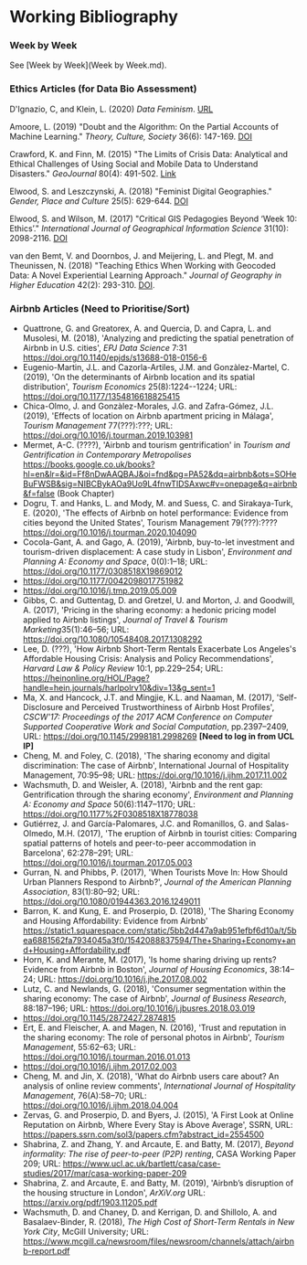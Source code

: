 # Working Bibliography

### Week by Week

See [Week by Week](Week by Week.md).

### Ethics Articles (for Data Bio Assessment)

D'Ignazio, C, and Klein, L. (2020) *Data Feminism*. [URL](https://bookbook.pubpub.org/data-feminism)

Amoore, L. (2019) "Doubt and the Algorithm: On the Partial Accounts of Machine Learning." *Theory, Culture, Society* 36(6): 147-169. [DOI](https://doi.org/10.1177/0263276419851846)

Crawford, K. and Finn, M. (2015) "The Limits of Crisis Data: Analytical and Ethical Challenges of Using Social and Mobile Data to Understand Disasters." *GeoJournal* 80(4): 491-502. [Link](https://link.springer.com/article/10.1007/s10708-014-9597-z)

Elwood, S. and Leszczynski, A. (2018) "Feminist Digital Geographies." *Gender, Place and Culture* 25(5): 629-644. [DOI](https://doi.org/10.1080/0966369X.2018.1465396)

Elwood, S. and Wilson, M. (2017) "Critical GIS Pedagogies Beyond ‘Week 10: Ethics’." *International Journal of Geographical Information Science* 31(10): 2098-2116. [DOI](https://doi.org/10.1080/13658816.2017.1334892)

van den Bemt, V. and Doornbos, J. and Meijering, L. and Plegt, M. and Theunissen, N. (2018) "Teaching Ethics When Working with Geocoded Data: A Novel Experiential Learning Approach." *Journal of Geography in Higher Education* 42(2): 293-310. [DOI](https://doi.org/10.1080/03098265.2018.1436534).

### Airbnb Articles (Need to Prioritise/Sort)

- Quattrone, G. and Greatorex, A. and Quercia, D. and Capra, L. and Musolesi, M. (2018), 'Analyzing and predicting the spatial penetration of Airbnb in U.S. cities', *EPJ Data Science* 7:31 https://doi.org/10.1140/epjds/s13688-018-0156-6
- Eugenio-Martin, J.L. and Cazorla-Artiles, J.M. and Gonzàlez-Martel, C. (2019), 'On the determinants of Airbnb location and its spatial distribution', *Tourism Economics* 25(8):1224--1224; URL: https://doi.org/10.1177/1354816618825415
- Chica-Olmo, J. and Gonzàlez-Morales, J.G. and Zafra-Gómez, J.L. (2019), 'Effects of location on Airbnb apartment pricing in Málaga', *Tourism Management* 77(???):???; URL: https://doi.org/10.1016/j.tourman.2019.103981
- Mermet, A-C. (????), 'Airbnb and tourism gentrification' in *Tourism and Gentrification in Contemporary Metropolises* https://books.google.co.uk/books?hl=en&lr=&id=Ff8nDwAAQBAJ&oi=fnd&pg=PA52&dq=airbnb&ots=SOHeBuFWSB&sig=NIBCBykAOa9Uo9L4fnwTIDSAxwc#v=onepage&q=airbnb&f=false (Book Chapter)
- Dogru, T. and Hanks, L. and Mody, M. and Suess, C. and Sirakaya-Turk, E. (2020), 'The effects of Airbnb on hotel performance: Evidence from cities beyond the United States', Tourism Management 79(???):???? https://doi.org/10.1016/j.tourman.2020.104090
- Cocola-Gant, A. and Gago, A. (2019), 'Airbnb, buy-to-let investment and tourism-driven displacement: A case study in Lisbon', *Environment and Planning A: Economy and Space*, 0(0):1–18; URL: https://doi.org/10.1177/0308518X19869012
- https://doi.org/10.1177/0042098017751982
- https://doi.org/10.1016/j.tmp.2019.05.009
- Gibbs, C. and Guttentag, D. and Gretzel, U. and Morton, J. and Goodwill, A. (2017), 'Pricing in the sharing economy: a hedonic pricing model applied to Airbnb listings', *Journal of Travel & Tourism Marketing*35(1):46–56; URL: https://doi.org/10.1080/10548408.2017.1308292
- Lee, D. (???), 'How Airbnb Short-Term Rentals Exacerbate Los Angeles's Affordable Housing Crisis: Analysis and Policy Recommendations', *Harvard Law & Policy Review* 10:1, pp.229–254; URL: https://heinonline.org/HOL/Page?handle=hein.journals/harlpolrv10&div=13&g_sent=1
- Ma, X. and Hancock, J.T. and Mingjie, K.L. and Naaman, M. (2017), 'Self-Disclosure and Perceived Trustworthiness of Airbnb Host Profiles', *CSCW'17: Proceedings of the 2017 ACM Conference on Computer Supported Cooperative Work and Social Computation*, pp.2397–2409, URL: https://doi.org/10.1145/2998181.2998269 **[Need to log in from UCL IP]**
- Cheng, M. and Foley, C. (2018), 'The sharing economy and digital discrimination: The case of Airbnb', International Journal of Hospitality Management, 70:95–98; URL: https://doi.org/10.1016/j.ijhm.2017.11.002
- Wachsmuth, D. and Weisler, A. (2018), 'Airbnb and the rent gap: Gentrification through the sharing economy', *Environment and Planning A: Economy and Space* 50(6):1147–1170; URL: https://doi.org/10.1177%2F0308518X18778038
- Gutiérrez, J. and García-Palomares, J.C. and Romanillos, G. and Salas-Olmedo, M.H. (2017), 'The eruption of Airbnb in tourist cities: Comparing spatial patterns of hotels and peer-to-peer accommodation in Barcelona', 62:278–291; URL: https://doi.org/10.1016/j.tourman.2017.05.003
- Gurran, N. and Phibbs, P. (2017), 'When Tourists Move In: How Should Urban Planners Respond to Airbnb?', *Journal of the American Planning Association*, 83(1):80–92; URL: https://doi.org/10.1080/01944363.2016.1249011
- Barron, K. and Kung, E. and Proserpio, D. (2018), 'The Sharing Economy and Housing Affordability: Evidence from Airbnb' https://static1.squarespace.com/static/5bb2d447a9ab951efbf6d10a/t/5bea6881562fa7934045a3f0/1542088837594/The+Sharing+Economy+and+Housing+Affordability.pdf
- Horn, K. and Merante, M. (2017), 'Is home sharing driving up rents? Evidence from Airbnb in Boston', *Journal of Housing Economics*, 38:14–24; URL: https://doi.org/10.1016/j.jhe.2017.08.002
- Lutz, C. and Newlands, G. (2018), 'Consumer segmentation within the sharing economy: The case of Airbnb', *Journal of Business Research*, 88:187–196; URL: https://doi.org/10.1016/j.jbusres.2018.03.019
- https://doi.org/10.1145/2872427.2874815
- Ert, E. and Fleischer, A. and Magen, N. (2016), 'Trust and reputation in the sharing economy: The role of personal photos in Airbnb', *Tourism Management*, 55:62–63; URL: https://doi.org/10.1016/j.tourman.2016.01.013
- https://doi.org/10.1016/j.ijhm.2017.02.003
- Cheng, M. and Jin, X. (2018), 'What do Airbnb users care about? An analysis of online review comments', *International Journal of Hospitality Management*, 76(A):58–70; URL: https://doi.org/10.1016/j.ijhm.2018.04.004
- Zervas, G. and Proserpio, D. and Byers, J. (2015), 'A First Look at Online Reputation on Airbnb, Where Every Stay is Above Average', SSRN, URL: https://papers.ssrn.com/sol3/papers.cfm?abstract_id=2554500
- Shabrina, Z. and Zhang, Y. and Arcaute, E. and Batty, M. (2017), *Beyond informality: The rise of peer-to-peer (P2P) renting*, CASA Working Paper 209; URL: https://www.ucl.ac.uk/bartlett/casa/case-studies/2017/mar/casa-working-paper-209
- Shabrina, Z. and Arcaute, E. and Batty, M. (2019), 'Airbnb’s disruption of the housing structure in London', *ArXiV.org* URL: https://arxiv.org/pdf/1903.11205.pdf
- Wachsmuth, D. and Chaney, D. and Kerrigan, D. and Shillolo, A. and Basalaev-Binder, R. (2018), *The High Cost of Short-Term Rentals in New York City*, McGill University; URL: https://www.mcgill.ca/newsroom/files/newsroom/channels/attach/airbnb-report.pdf